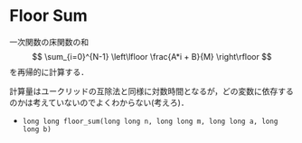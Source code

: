 # Floor Sum

一次関数の床関数の和
$$
\sum_{i=0}^{N-1} \left\lfloor \frac{A*i + B}{M} \right\rfloor
$$
を再帰的に計算する．

計算量はユークリッドの互除法と同様に対数時間となるが，どの変数に依存するのかは考えていないのでよくわからない(考えろ)．

- `long long floor_sum(long long n, long long m, long long a, long long b)`